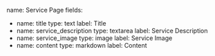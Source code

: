 name: Service Page
fields:
  - name: title
    type: text
    label: Title
  - name: service_description
    type: textarea
    label: Service Description
  - name: service_image
    type: image
    label: Service Image
  - name: content
    type: markdown
    label: Content
